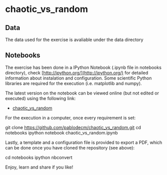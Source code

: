 # chaotic_vs_random

## Data

The data used for the exercise is avaliable under the data directory

## Notebooks

The exercise has been done in a IPython Notebook (.ipynb file in notebooks directory),
check [http://ipython.org/](http://ipython.org/) for detailed information about instalation
and configuration. Some scientific Python libraries are required for the execution (i.e. matplotlib
and numpy).

The latest version on the notebook can be viewed online (but not edited or executed) using the
following link:
  - [chaotic_vs_random](http://nbviewer.ipython.org/github/pablodecm/chaotic_vs_random/blob/master/notebooks/Ejercicio%20-%20%20Series%20Temporales%20Aleatoria%20y%20Ca%C3%B3ticas.ipynb)

For the execution in a computer, once every requirement is set:

  git clone https://github.com/pablodecm/chaotic_vs_random.git
  cd notebooks
  ipython notebook chaotic_vs_random.ipynb

Lastly, a template and a configuration file is provided to export a PDF, which
can be done once you have cloned the repository (see above):

  cd notebooks
  ipython nbconvert

Enjoy, learn and share if you like!
